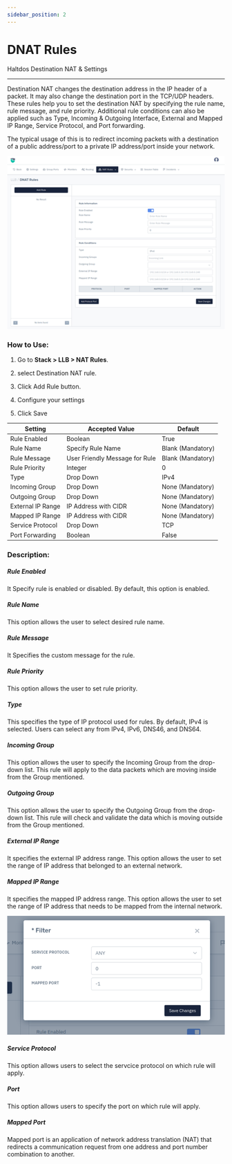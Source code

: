 ```yaml
---
sidebar_position: 2
---
```


# DNAT Rules

Haltdos Destination NAT & Settings

---

Destination NAT changes the destination address in the IP header of a packet. It may also change the destination port in the TCP/UDP headers. These rules help you to set the destination NAT by specifying the rule name, rule message, and rule priority. Additional rule conditions can also be applied such as Type, Incoming & Outgoing Interface, External and Mapped IP Range, Service Protocol, and Port forwarding.

The typical usage of this is to redirect incoming packets with a destination of a public address/port to a private IP address/port inside your network.

![destination_nat](/img/llb/v8/llb_dnat_rule.png)

### **How to Use:**

1. Go to **Stack > LLB >  NAT Rules**.

2. select Destination NAT rule.

3. Click Add Rule button.

4. Configure your settings

5. Click Save


| Setting            | Accepted Value                 | Default           |
|--------------------|--------------------------------|-------------------|
| Rule Enabled       | Boolean                        | True              |
| Rule Name          | Specify Rule Name              | Blank (Mandatory) |
| Rule Message       | User Friendly Message for Rule | Blank (Mandatory) |
| Rule Priority      | Integer                        | 0                 |
| Type               | Drop Down                      | IPv4              |
| Incoming Group     | Drop Down                      | None (Mandatory)  |
| Outgoing Group     | Drop Down                      | None (Mandatory)  |
| External IP Range  | IP Address with CIDR           | None (Mandatory)  |
| Mapped IP Range    | IP Address with CIDR           | None (Mandatory)  |
| Service Protocol   | Drop Down                      | TCP               |
| Port Forwarding    | Boolean                        | False             |

### **Description:**

##### **Rule Enabled**

It Specify rule is enabled or disabled. By default, this option is enabled.

##### **Rule Name**

This option allows the user to select desired rule name.

##### **Rule Message**

It Specifies the custom message for the rule.

##### **Rule Priority**

This option allows the user to set rule priority.

##### **Type**

This specifies the type of IP protocol used for rules. By default, IPv4 is selected. Users can select any from IPv4, IPv6, DNS46, and DNS64.

##### **Incoming Group**

This option allows the user to specify the Incoming Group from the drop-down list. This rule will apply to the data packets which are moving inside from the Group mentioned.

##### **Outgoing Group**

This option allows the user to specify the Outgoing Group from the drop-down list. This rule will check and validate the data which is moving outside from the Group mentioned.

##### **External IP Range**

It specifies the external IP address range. This option allows the user to set the range of IP address that belonged to an external network.

##### **Mapped IP Range**

It specifies the mapped IP address range. This option allows the user to set the range of IP address that needs to be mapped from the internal network.

![destination_nat](/img/llb/v8/llb_dnat_rule_1.png)

##### **Service Protocol**

This option allows users to select the servcice protocol on which rule will apply.

##### **Port**

This option allows users to specify the port on which rule will apply.

##### **Mapped Port**

Mapped port is an application of network address translation (NAT) that redirects a communication request from one address and port number combination to another.